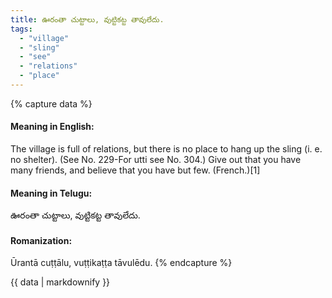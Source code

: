```yaml
---
title: ఊరంతా చుట్టాలు, వుట్టికట్ట తావులేదు.
tags:
  - "village"
  - "sling"
  - "see"
  - "relations"
  - "place"
---
```


{% capture data %}
#### Meaning in English:
The village is full of relations, but there is no place to hang up the sling (i. e. no shelter).
(See No. 229-For utti see No. 304.)
Give out that you have many friends, and believe that you have but few. (French.)[1]

#### Meaning in Telugu:
ఊరంతా చుట్టాలు, వుట్టికట్ట తావులేదు.

#### Romanization:
Ūrantā cuṭṭālu, vuṭṭikaṭṭa tāvulēdu.
{% endcapture %}

{{ data | markdownify }}

